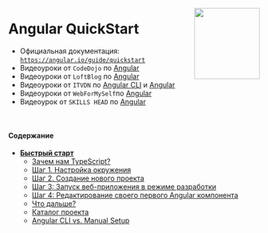 [<img src="https://rawgit.com/brillout/awesome-angular-components/master/angular-logo.svg" align="right" width="131" height="143">](https://github.com/brillout/awesome-angular-components)

# Angular QuickStart

 - Официальная документация: [`https://angular.io/guide/quickstart`](https://angular.io/guide/quickstart)
 - Видеоуроки от `CodeDojo` по [Angular](https://www.youtube.com/playlist?list=PLqHlAwsJRxANhhHlAlazVrbX69UMJ9Bcu)
 - Видеоуроки от `LoftBlog` по [Angular](https://www.youtube.com/playlist?list=PLY4rE9dstrJzlDoCDCKmgD-xv8VwECOtc)
 - Видеоуроки от `ITVDN` по [Angular CLI](https://www.youtube.com/playlist?list=PLvItDmb0sZw9yk2HjJgEJfYr4VTr43W19) и [Angular](https://www.youtube.com/playlist?list=PLvItDmb0sZw9VKIWMc2Koq4EMo317tcrL)
 - Видеоуроки от `WebForMySelf`по [Angular](https://www.youtube.com/playlist?list=PLD-piGJ3Dtl2WotoOks4_bWOv5wvrtOG_)
 - Видеоурок от `SKILLS HEAD` по [Angular](https://www.youtube.com/watch?v=N2nOGXhZdM8) 

<br/>

#### Содержание

- **[Быстрый старт](src/first/README.md#%D0%9F%D0%B5%D1%80%D0%B2%D1%8B%D0%B5-%D1%88%D0%B0%D0%B3%D0%B8)**
    - [Зачем нам TypeScript?](#s2_1)
    - [Шаг 1. Настройка окружения](#s2_2)
    - [Шаг 2. Создание нового проекта](#s2_2)
    - [Шаг 3: Запуск веб-приложения в режиме разработки](#s2_3)
    - [Шаг 4: Редактирование своего первого Angular компонента](#s2_5)
    - [Что дальше?](#s2_6)
    - [Каталог проекта](#s2_7)
    - [Angular CLI vs. Manual Setup](#s2_8)

